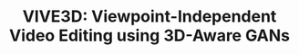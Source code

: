 ---
title: "VIVE3D: Viewpoint-Independent Video Editing using 3D-Aware GANs"
venue: CVPR 2023.
year: 2023
projecturl: vive3D
authors: 
- Anna Frühstück
- Nikolaos Sarafianos
- Yuanlu Xu
- Peter Wonka
- Tony Tung
thumbnail: assets/publications/vive.png
links:
- name: PDF
  type: pdf
  localurl: assets/data/VIVE3D_CVPR2023.pdf
- name: Supplementary PDF
  type: pdf
  localurl: assets/data/VIVE3D_CVPR2023_supp.pdf
- name: Code
  type: github
  url: 'http://github.com/afruehstueck/VIVE3D'
- name: Video
  type: youtube 
  url: 'https://youtu.be/qfYGQwOw8pg'
- name: arXiv
  type: arxiv 
  url: 'https://arxiv.org/abs/2303.15893'
citation: 
  linkname: VIVE3D
  text: >
    @inproceedings{Fruehstueck2023VIVE3D,<br>
      &nbsp;&nbsp;title = {{VIVE3D}: Viewpoint-Independent Video Editing using {3D}-Aware {GANs}},<br>
      &nbsp;&nbsp;author = {Fr{\"u}hst{\"u}ck, Anna and Sarafianos, Nikolaos and Xu, Yuanlu and Wonka, Peter and Tung, Tony},<br>
      &nbsp;&nbsp;booktitle = {Proceedings of the IEEE/CVF International Conference on Computer Vision and Pattern Recognition (CVPR)},<br>
      &nbsp;&nbsp;year = {2023}<br>
    }
---